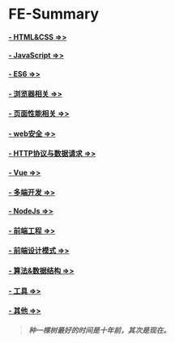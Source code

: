 # FE-Summary

#### [- HTML&CSS =>>](./HTML&CSS/README.md)

#### [- JavaScript =>>](./JavaScript/README.md)

#### [- ES6 =>>](./ES6/README.md)

#### [- 浏览器相关 =>>](./浏览器相关/README.md)

#### [- 页面性能相关 =>>](./页面性能优化/README.md)

#### [- web安全 =>>](./web安全/README.md)

#### [- HTTP协议与数据请求 =>>](./HTTP/README.md)

#### [- Vue =>>](./Vue/README.md)

#### [- 多端开发 =>>](./多端开发/README.md)

#### [- NodeJs =>>](./NodeJs/README.md)

#### [- 前端工程 =>>](./前端工程/README.md)

#### [- 前端设计模式 =>>](./设计模式/README.md)

#### [- 算法&数据结构 =>>](./算法&数据结构/README.md)

#### [- 工具 =>>](./工具/README.md)

#### [- 其他 =>>](./Others/README.md)

> ***种一棵树最好的时间是十年前，其次是现在。***
